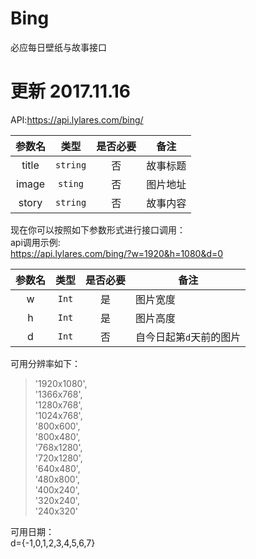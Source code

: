 # Bing
必应每日壁纸与故事接口
# 更新 2017.11.16
API:https://api.lylares.com/bing/
<table>
<thead>
<tr>
<th align="center">参数名</th>
<th align="center">类型</th>
<th align="center">是否必要</th>
<th>备注</th>
</tr>
</thead>
<tbody>
<tr>
<td align="center">title</td>
<td align="center"><code>string</code></td>
<td align="center">否</td>
<td>故事标题</td>
</tr>
<tr>
<td align="center">image</td>
<td align="center"><code>sting</code></td>
<td align="center">否</td>
<td>图片地址</td>
</tr>
<tr>
<td align="center">story</td>
<td align="center"><code>string</code></td>
<td align="center">否</td>
<td>故事内容</td>
</tr>
</tbody>
</table>



现在你可以按照如下参数形式进行接口调用：<br>
api调用示例:<br>
https://api.lylares.com/bing/?w=1920&h=1080&d=0
<br>
<table>
<thead>
<tr>
<th align="center">参数名</th>
<th align="center">类型</th>
<th align="center">是否必要</th>
<th>备注</th>
</tr>
</thead>
<tbody>
<tr>
<td align="center">w</td>
<td align="center"><code>Int</code></td>
<td align="center">是</td>
<td>图片宽度</td>
</tr>
<tr>
<td align="center">h</td>
<td align="center"><code>Int</code></td>
<td align="center">是</td>
<td>图片高度</td>
</tr>
<tr>
<td align="center">d</td>
<td align="center"><code>Int</code></td>
<td align="center">否</td>
<td>自今日起第<code>d</code>天前的图片</td>
</tr>
</tbody>
</table>
可用分辨率如下：
<blockquote><span class="pl-pds">'</span>1920x1080<span class="pl-pds">'</span>,<br>
<span class="pl-pds">'</span>1366x768<span class="pl-pds">'</span>,</br>
<span class="pl-pds">'</span>1280x768<span class="pl-pds">'</span>,<br>
<span class="pl-pds">'</span>1024x768<span class="pl-pds">'</span>,<br>
<span class="pl-pds">'</span>800x600<span class="pl-pds">'</span>,<br>
<span class="pl-pds">'</span>800x480<span class="pl-pds">'</span>,<br>
<span class="pl-pds">'</span>768x1280<span class="pl-pds">'</span>,<br>
<span class="pl-pds">'</span>720x1280<span class="pl-pds">'</span>,<br>
<span class="pl-pds">'</span>640x480<span class="pl-pds">'</span>,<br>
<span class="pl-pds">'</span>480x800<span class="pl-pds">'</span>,<br>
<span class="pl-pds">'</span>400x240<span class="pl-pds">'</span>,<br>
<span class="pl-pds">'</span>320x240<span class="pl-pds">'</span>,<br>
<span class="pl-pds">'</span>240x320<span class="pl-pds">'</span></blockquote>
可用日期：<br>
d={-1,0,1,2,3,4,5,6,7}
